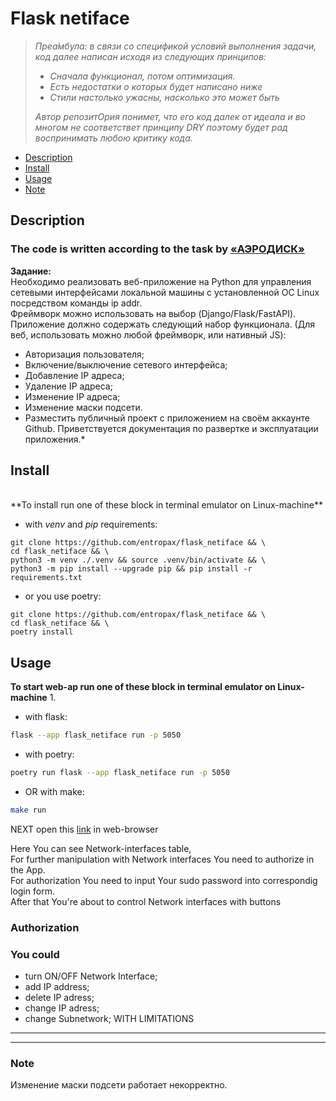<h1>Flask netiface</h1>

>*Преа́мбула: в связи со спецификой условий выполнения задачи, код далее написан исходя из  следующих принципов:*
>   - *Сначала функционал, потом оптимизация.*
>   - *Есть недостатки о которых будет написано ниже*
>   - *Стили настолько ужасны, насколько это может быть*
>
> *Автор репозитОрия понимет, что его код далек от идеала и во многом не соответствет принципу DRY поэтому будет рад воспринимать любою критику кода.*

<!-- [_TOC_] -->
- [Description](#description)
- [Install](#install)
- [Usage](#usage)
- [Note](#note)

## Description ##
### The code is written according to the task by [«АЭРОДИСК»](https://aerodisk.ru/)
**Задание:**<br>
Необходимо реализовать веб-приложение на Python для управления сетевыми
интерфейсами локальной машины с установленной ОС Linux посредством
команды ip addr. \
Фреймворк можно использовать на выбор (Django/Flask/FastAPI).
Приложение должно содержать следующий набор функционала.
(Для веб, использовать можно любой фреймворк, или нативный JS):
- Авторизация пользователя;
- Включение/выключение сетевого интерфейса;
- Добавление IP адреса;
- Удаление IP адреса;
- Изменение IP адреса;
- Изменение маски подсети.
- Разместить публичный проект с приложением на своём аккаунте Github. Приветствуется документация по развертке и эксплуатации  приложения.*

## Install ##
<br>
**To install run one of these block in terminal emulator on Linux-machine**

- with *venv* and *pip* requirements:
```
git clone https://github.com/entropax/flask_netiface && \
cd flask_netiface && \
python3 -m venv ./.venv && source .venv/bin/activate && \
python3 -m pip install --upgrade pip && pip install -r requirements.txt
```
- or you use poetry:
```
git clone https://github.com/entropax/flask_netiface && \
cd flask_netiface && \
poetry install
```

## Usage ##
**To start web-ap run one of these block in terminal emulator on Linux-machine**
1.
- with flask:
```sh
flask --app flask_netiface run -p 5050
```
- with poetry:
```sh
poetry run flask --app flask_netiface run -p 5050
```
- OR with make:
```sh
make run
```
NEXT open this [link](`http://127.0.0.1:5005/`) in web-browser<br>

Here You can see Network-interfaces table,<br>
For further manipulation with Network interfaces You need to authorize in the App.<br>
For authorization You need to input Your sudo password into correspondig login form.<br>
After that You're about to control Network interfaces with buttons<br>
### Authorization

### **You could**
- turn ON/OFF Network Interface;
- add IP address;
- delete IP adress;
- change IP adress;
- change Subnetwork; WITH LIMITATIONS




----
----
### Note
Изменение маски подсети работает некорректно.
